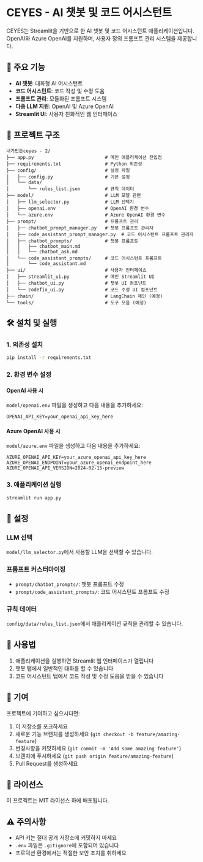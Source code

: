 # CEYES - AI 챗봇 및 코드 어시스턴트

CEYES는 Streamlit을 기반으로 한 AI 챗봇 및 코드 어시스턴트 애플리케이션입니다. OpenAI와 Azure OpenAI를 지원하며, 사용자 정의 프롬프트 관리 시스템을 제공합니다.

## 🚀 주요 기능

- **AI 챗봇**: 대화형 AI 어시스턴트
- **코드 어시스턴트**: 코드 작성 및 수정 도움
- **프롬프트 관리**: 모듈화된 프롬프트 시스템
- **다중 LLM 지원**: OpenAI 및 Azure OpenAI
- **Streamlit UI**: 사용자 친화적인 웹 인터페이스

## 📁 프로젝트 구조

```
내가만든ceyes - 2/
├── app.py                          # 메인 애플리케이션 진입점
├── requirements.txt                # Python 의존성
├── config/                         # 설정 파일
│   ├── config.py                   # 기본 설정
│   └── data/
│       └── rules_list.json         # 규칙 데이터
├── model/                          # LLM 모델 관련
│   ├── llm_selector.py             # LLM 선택기
│   ├── openai.env                  # OpenAI 환경 변수
│   └── azure.env                   # Azure OpenAI 환경 변수
├── prompt/                         # 프롬프트 관리
│   ├── chatbot_prompt_manager.py   # 챗봇 프롬프트 관리자
│   ├── code_assistant_prompt_manager.py  # 코드 어시스턴트 프롬프트 관리자
│   ├── chatbot_prompts/            # 챗봇 프롬프트
│   │   ├── chatbot_main.md
│   │   └── chatbot_ask.md
│   └── code_assistant_prompts/     # 코드 어시스턴트 프롬프트
│       └── code_assistant.md
├── ui/                             # 사용자 인터페이스
│   ├── streamlit_ui.py             # 메인 Streamlit UI
│   ├── chatbot_ui.py               # 챗봇 UI 컴포넌트
│   └── codefix_ui.py               # 코드 수정 UI 컴포넌트
├── chain/                          # LangChain 체인 (예정)
└── tools/                          # 도구 모음 (예정)
```

## 🛠️ 설치 및 실행

### 1. 의존성 설치

```bash
pip install -r requirements.txt
```

### 2. 환경 변수 설정

#### OpenAI 사용 시
`model/openai.env` 파일을 생성하고 다음 내용을 추가하세요:

```
OPENAI_API_KEY=your_openai_api_key_here
```

#### Azure OpenAI 사용 시
`model/azure.env` 파일을 생성하고 다음 내용을 추가하세요:

```
AZURE_OPENAI_API_KEY=your_azure_openai_api_key_here
AZURE_OPENAI_ENDPOINT=your_azure_openai_endpoint_here
AZURE_OPENAI_API_VERSION=2024-02-15-preview
```

### 3. 애플리케이션 실행

```bash
streamlit run app.py
```

## 🔧 설정

### LLM 선택
`model/llm_selector.py`에서 사용할 LLM을 선택할 수 있습니다.

### 프롬프트 커스터마이징
- `prompt/chatbot_prompts/`: 챗봇 프롬프트 수정
- `prompt/code_assistant_prompts/`: 코드 어시스턴트 프롬프트 수정

### 규칙 데이터
`config/data/rules_list.json`에서 애플리케이션 규칙을 관리할 수 있습니다.

## 📝 사용법

1. 애플리케이션을 실행하면 Streamlit 웹 인터페이스가 열립니다
2. 챗봇 탭에서 일반적인 대화를 할 수 있습니다
3. 코드 어시스턴트 탭에서 코드 작성 및 수정 도움을 받을 수 있습니다

## 🤝 기여

프로젝트에 기여하고 싶으시다면:

1. 이 저장소를 포크하세요
2. 새로운 기능 브랜치를 생성하세요 (`git checkout -b feature/amazing-feature`)
3. 변경사항을 커밋하세요 (`git commit -m 'Add some amazing feature'`)
4. 브랜치에 푸시하세요 (`git push origin feature/amazing-feature`)
5. Pull Request를 생성하세요

## 📄 라이선스

이 프로젝트는 MIT 라이선스 하에 배포됩니다.

## ⚠️ 주의사항

- API 키는 절대 공개 저장소에 커밋하지 마세요
- `.env` 파일은 `.gitignore`에 포함되어 있습니다
- 프로덕션 환경에서는 적절한 보안 조치를 취하세요 
